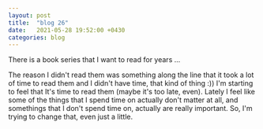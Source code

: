 ```yaml
---
layout: post
title:  "blog 26"
date:   2021-05-28 19:52:00 +0430
categories: blog
---
```


There is a book series that I want to read for years ... 


The reason I didn't read them was something along the line that it took a lot of time to read them and I didn't have time, that kind of thing :)) I'm starting to feel that It's time to read them (maybe it's too late, even). Lately I feel like some of the things that I spend time on actually don't matter at all, and somethings that I don't spend time on, actually are really important. So, I'm trying to change that, even just a little. 
